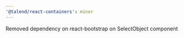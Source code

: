 ```yaml
---
'@talend/react-containers': minor
---
```


Removed dependency on react-bootstrap on SelectObject component
